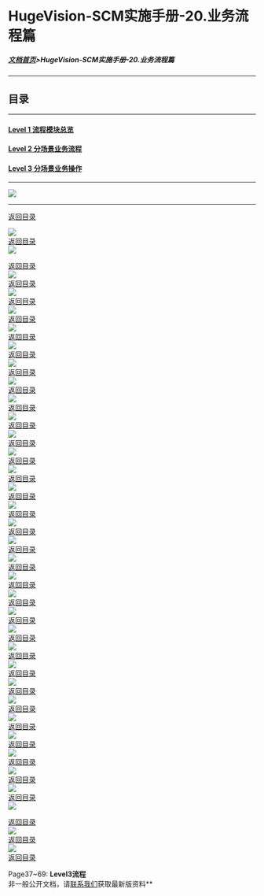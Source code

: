 # HugeVision-SCM实施手册-20.业务流程篇

##### [文档首页](../../../index.md)>HugeVision-SCM实施手册-20.业务流程篇
---

<span id="目录"></span>
## 目录
---

#### [Level 1 流程模块总览](#1)
#### [Level 2 分场景业务流程](#2)
#### [Level 3 分场景业务操作](#3)

---
![](幻灯片1.PNG)<br>		

---

<span id="1"></span>

[返回目录](#目录)<br>

![](幻灯片2.PNG)<br>		[返回目录](#目录)<br>
![](幻灯片3.PNG)<br>		

<span id="2"></span>

[返回目录](#目录)<br>
![](幻灯片4.PNG)<br>		[返回目录](#目录)<br>
![](幻灯片5.PNG)<br>		[返回目录](#目录)<br>
![](幻灯片6.PNG)<br>		[返回目录](#目录)<br>
![](幻灯片7.PNG)<br>		[返回目录](#目录)<br>
![](幻灯片8.PNG)<br>		[返回目录](#目录)<br>
![](幻灯片9.PNG)<br>		[返回目录](#目录)<br>
![](幻灯片10.PNG)<br>	[返回目录](#目录)<br>
![](幻灯片11.PNG)<br>	[返回目录](#目录)<br>
![](幻灯片12.PNG)<br>	[返回目录](#目录)<br>
![](幻灯片13.PNG)<br>	[返回目录](#目录)<br>
![](幻灯片14.PNG)<br>	[返回目录](#目录)<br>
![](幻灯片15.PNG)<br>	[返回目录](#目录)<br>
![](幻灯片16.PNG)<br>	[返回目录](#目录)<br>
![](幻灯片17.PNG)<br>	[返回目录](#目录)<br>
![](幻灯片18.PNG)<br>	[返回目录](#目录)<br>
![](幻灯片19.PNG)<br>	[返回目录](#目录)<br>
![](幻灯片20.PNG)<br>	[返回目录](#目录)<br>
![](幻灯片21.PNG)<br>	[返回目录](#目录)<br>
![](幻灯片22.PNG)<br>	[返回目录](#目录)<br>
![](幻灯片23.PNG)<br>	[返回目录](#目录)<br>
![](幻灯片24.PNG)<br>	[返回目录](#目录)<br>
![](幻灯片25.PNG)<br>	[返回目录](#目录)<br>
![](幻灯片26.PNG)<br>	[返回目录](#目录)<br>
![](幻灯片27.PNG)<br>	[返回目录](#目录)<br>
![](幻灯片28.PNG)<br>	[返回目录](#目录)<br>
![](幻灯片29.PNG)<br>	[返回目录](#目录)<br>
![](幻灯片30.PNG)<br>	[返回目录](#目录)<br>
![](幻灯片31.PNG)<br>	[返回目录](#目录)<br>
![](幻灯片32.PNG)<br>	[返回目录](#目录)<br>
![](幻灯片33.PNG)<br>	[返回目录](#目录)<br>
![](幻灯片34.PNG)<br>	

<span id="3"></span>

[返回目录](#目录)<br>
![](幻灯片35.PNG)<br>	[返回目录](#目录)<br>
![](幻灯片36.PNG)<br>	[返回目录](#目录)<br>

Page37~69: **Level3流程<br>**
非一般公开文档，请[联系我们](https://www.ivision-china.cn/contact-rgt.html)获取最新版资料**
